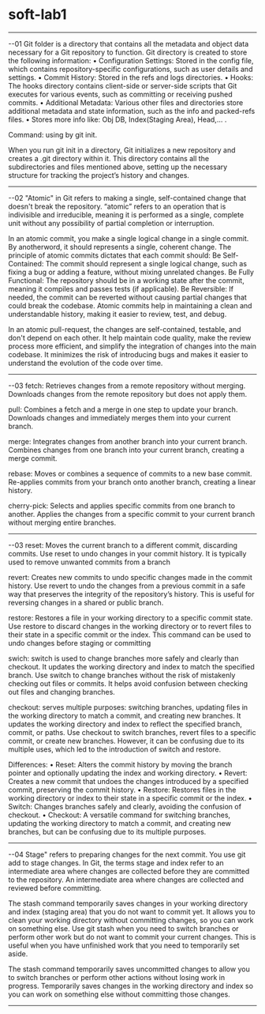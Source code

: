 # soft-lab1

-------------------------------------------------------------------------------------------------------------------------------------------------------------------------

--01
Git folder is a directory that contains all the metadata and object data necessary for a Git repository to function.
Git directory is created to store the following information:
• Configuration Settings: Stored in the config file, which contains repository-specific configurations, such as user details and settings.
• Commit History: Stored in the refs and logs directories.
• Hooks: The hooks directory contains client-side or server-side scripts that Git executes for various events, such as committing or receiving pushed commits.
• Additional Metadata: Various other files and directories store additional metadata and state information, such as the info and packed-refs files.
• Stores more info like: Obj DB, Index(Staging Area), Head,... .

Command: using by git init.

When you run git init in a directory, Git initializes a new repository and creates a .git directory within it. This directory contains all the subdirectories and files mentioned above, setting up the necessary structure for tracking the project’s history and changes.

------------------------------------------------------------------------------------------------------------------------------------------------------------------------
--02
"Atomic" in Git refers to making a single, self-contained change that doesn't break the repository. “atomic” refers to an operation that is indivisible and irreducible, meaning it is performed as a single, complete unit without any possibility of partial completion or interruption.

In an atomic commit, you make a single logical change in a single commit.
By anotherword, it should represents a single, coherent change. The principle of atomic commits dictates that each commit should:
  Be Self-Contained: The commit should represent a single logical change, such as fixing a bug or adding a feature, without mixing unrelated changes.
  Be Fully Functional: The repository should be in a working state after the commit, meaning it compiles and passes tests (if applicable).
  Be Reversible: If needed, the commit can be reverted without causing partial changes that could break the codebase.
Atomic commits help in maintaining a clean and understandable history, making it easier to review, test, and debug.

In an atomic pull-request, the changes are self-contained, testable, and don't depend on each other.
It help maintain code quality, make the review process more efficient, and simplify the integration of changes into the main codebase. 
It minimizes the risk of introducing bugs and makes it easier to understand the evolution of the code over time.

-------------------------------------------------------------------------------------------------------------------------------------------------------------------------
--03
fetch: 
  Retrieves changes from a remote repository without merging.
  Downloads changes from the remote repository but does not apply them.

pull: 
  Combines a fetch and a merge in one step to update your branch.
  Downloads changes and immediately merges them into your current branch.

merge: 
  Integrates changes from another branch into your current branch.
  Combines changes from one branch into your current branch, creating a merge commit.

rebase: 
  Moves or combines a sequence of commits to a new base commit.
  Re-applies commits from your branch onto another branch, creating a linear history.

cherry-pick: 
  Selects and applies specific commits from one branch to another.
  Applies the changes from a specific commit to your current branch without merging entire branches.
  
-------------------------------------------------------------------------------------------------------------------------------------------------------------------------
--03
reset: 
  Moves the current branch to a different commit, discarding commits.
  Use reset to undo changes in your commit history. It is typically used to remove unwanted commits from a branch
  
revert: 
  Creates new commits to undo specific changes made in the commit history.
  Use revert to undo the changes from a previous commit in a safe way that preserves the integrity of the repository’s history. This is useful for reversing changes in a shared or public branch.
  
restore: 
  Restores a file in your working directory to a specific commit state.
  Use restore to discard changes in the working directory or to revert files to their state in a specific commit or the index. This command can be used to undo changes before staging or committing

  swich:
     switch is used to change branches more safely and clearly than checkout. It updates the working directory and index to match the specified branch.
     Use switch to change branches without the risk of mistakenly checking out files or commits. It helps avoid confusion between checking out files and changing branches.

checkout:
  serves multiple purposes: switching branches, updating files in the working directory to match a commit, and creating new branches. It updates the working directory and index to reflect the specified branch, commit, or paths.
  Use checkout to switch branches, revert files to a specific commit, or create new branches. However, it can be confusing due to its multiple uses, which led to the introduction of switch and restore.


  
Differences:
  •  Reset: Alters the commit history by moving the branch pointer and optionally updating the index and working directory.
  •  Revert: Creates a new commit that undoes the changes introduced by a specified commit, preserving the commit history.
  •  Restore: Restores files in the working directory or index to their state in a specific commit or the index.
  •  Switch: Changes branches safely and clearly, avoiding the confusion of checkout.
  •  Checkout: A versatile command for switching branches, updating the working directory to match a commit, and creating new branches, but can be confusing due to its multiple purposes.

  -----------------------------------------------------------------------------------------------------------------------------------------------------------------------
  --04
  Stage" refers to preparing changes for the next commit. You use git add to stage changes.
  In Git, the terms stage and index refer to an intermediate area where changes are collected before they are committed to the repository.
  An intermediate area where changes are collected and reviewed before committing.

  The stash command temporarily saves changes in your working directory and index (staging area) that you do not want to commit yet. 
  It allows you to clean your working directory without committing changes, so you can work on something else.
  Use git stash when you need to switch branches or perform other work but do not want to commit your current changes. 
  This is useful when you have unfinished work that you need to temporarily set aside.
  
  The stash command temporarily saves uncommitted changes to allow you to switch branches or perform other actions without losing work in progress.
  Temporarily saves changes in the working directory and index so you can work on something else without committing those changes.
  
  ---------------------------------------------------------------------------------------------------------------------------------------------------------------------

  
    
